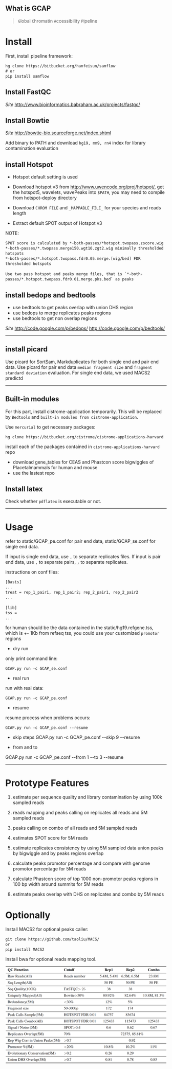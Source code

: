 ## What is GCAP
> `G`lobal `C`hromatin `A`ccessibility `P`ipeline

Install 
=============

First, install pipeline framework: 

	hg clone https://bitbucket.org/hanfeisun/samflow
	# or
	pip install samflow
	
	
Install FastQC
------------------
*Site* 	<http://www.bioinformatics.babraham.ac.uk/projects/fastqc/>

Install Bowtie
----------------
*Site* <http://bowtie-bio.sourceforge.net/index.shtml>

Add binary to PATH and download `hg19, mm9, rn4` index for library contamination evaluation

install Hotspot
----------------
* Hotspot default setting is used
* Download hotspot v3 from <http://www.uwencode.org/proj/hotspot/>, get the hotspot5, wavelets, wavePeaks into `$PATH`, you may need to compile from hotspot-deploy directory

* Download `CHROM FILE` and `_MAPPABLE_FILE_` for your species and reads length
* Extract default SPOT output of Hotspot v3


NOTE: 
	
	SPOT score is calculated by *-both-passes/*hotspot.twopass.zscore.wig
	*-both-passes/*.twopass.merge150.wgt10.zgt2.wig minimally thresholded hotspots
	*-both-passes/*.hotspot.twopass.fdr0.05.merge.[wig/bed] FDR thresholded hotspots

	Use two pass hotspot and peaks merge files, that is `*-both-passes/*.hotspot.twopass.fdr0.01.merge.pks.bed` as peaks
	

install bedops and bedtools
-----------------------------
* use bedtools to get peaks overlap with union DHS region
* use bedops to merge replicates peaks regions
* use bedtools to get non overlap regions

*Site* <http://code.google.com/p/bedops/> <http://code.google.com/p/bedtools/>

*** 


install picard
--------------------
Use picard for SortSam, Markduplicates for both single end and pair end data.
Use picard for pair end data `median fragment size` and `fragment standard deviation` evaluation.
For single end data, we used MACS2 predictd

----

Built-in modules
-------------------
For this part, install cistrome-application temporarily. This will be replaced by `Bedtools` and `built-in modules from cistrome-application`.

Use `mercurial` to get necessary packages:

    hg clone https://bitbucket.org/cistrome/cistrome-applications-harvard
    
install each of the packages contained in `cistrome-applications-harvard` repo

* download gene_tables for CEAS and Phastcon score bigwiggles of Placetalmammals for human and mouse
* use the lastest repo


Install latex
---------------
Check whether `pdflatex` is executable or not.

- - - -


Usage
=============

refer to static/GCAP_pe.conf for pair end data, static/GCAP_se.conf for single end data.

If input is single end data, use `,` to separate replicates files.
If input is pair end data, use `,` to separate pairs, `;` to separate replicates.

instructions on conf files:
	
	[Basis]
	...
	treat = rep_1_pair1, rep_1_pair2; rep_2_pair1, rep_2_pair2
	...

	[lib] 
	tss = 
	...
	
for human should be the data contained in the static/hg19.refgene.tss, which is +- 1Kb from refseq tss, you could use your customized `promotor` regions


* dry run

only print command line: 

	GCAP.py run -c GCAP_se.conf

* real run

run with real data: 

	GCAP.py run -c GCAP_pe.conf

* resume

resume process when problems occurs:

	GCAP.py run -c GCAP_pe.conf --resume


* skip steps
GCAP.py run -c GCAP_pe.conf --skip 9 --resume

* from and to

GCAP.py run -c GCAP_pe.conf --from 1 --to 3 --resume

----

Prototype  Features
======================

1. estimate per sequence quality and library contamination by using 100k sampled reads

2. reads mapping and peaks calling on replicates all reads and 5M sampled reads

3. peaks calling on combo of all reads and 5M sampled reads

4. estimates SPOT score for 5M reads

5. estimate replicates consistency by using 5M sampled data union peaks by bigwiggle and by peaks regions overlap

6. calculate peaks promotor percentage and compare with genome promotor percentage for 5M reads

7. calculate Phastcon score of top 1000 non-promotor peaks regions in 100 bp width around summits for 5M reads

8. estimate peaks overlap with DHS on replicates and combo by 5M reads

Optionally
===========

Install MACS2 for optional peaks caller: 

	git clone https://github.com/taoliu/MACS/
	or 
	pip install MACS2
	
Install bwa for optional reads mapping tool.

![QC report](example.png)
